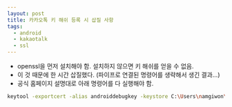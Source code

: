 ```yaml
---
layout: post
title: 카카오톡 키 해쉬 등록 시 삽질 사항
tags:
  - android
  - kakaotalk
  - ssl
---
```


* openssl을 먼저 설치해야 함. 설치하지 않으면 키 해쉬를 얻을 수 없음.
* 이 것 때문에 한 시간 삽질했다. (파이프로 연결된 명령어를 생략해서 생긴 결과...)
* 공식 홈페이지 설명대로 아래 명령어를 다 실행해야 함.

```bash
keytool -exportcert -alias androiddebugkey -keystore C:\Users\namgiwon\.android\debug.keystore -storepass android -keypass android | openssl sha1 -binary | openssl base64
```
